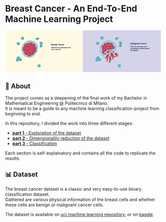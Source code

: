 # Breast Cancer - **An End-To-End Machine Learning Project**

<center>
<img src='./img.jpg' width='1000'/>
</center>

## 📖 **About**
The project comes as a deepening of the final work of my Bachelor in Mathematical Engineering @ Politecnico di Milano. <br> 
It is meant to be a guide to any machine learning classification-project from beginning to end. 

In this repository, I divided the work into three different stages:

* [**part 1** - Exploration of the dataset]()
* [**part 2** - Dimensionality reduction of the dataset]()
* [**part 3** - Classification]()

Each section is self-explainatory and contains all the code to replicate the results.


## 📊 **Dataset**
The breast cancer dataset is a classic and very easy-to-use binary classification dataset.<br>
Gathered are various physical information of the breast cells and whether these cells are benign or malignant cancer cells.

The dataset is available on [uci machine learning repository](https://archive.ics.uci.edu/ml/datasets/Breast+Cancer+Wisconsin+%28Diagnostic%29), or on [kaggle](https://www.kaggle.com/datasets/uciml/breast-cancer-wisconsin-data).